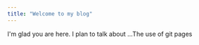 ```yaml
---
title: "Welcome to my blog"
---
```


I'm glad you are here. I plan to talk about ...The use of git pages

